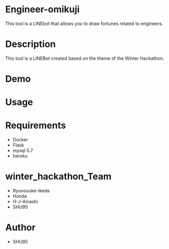 # Engineer-omikuji
This tool is a LINEbot that allows you to draw fortunes related to engineers.

# Description
This tool is a LINEBot created based on the theme of the Winter Hackathon.

# Demo

# Usage

# Requirements
- Docker
- Flask 
- mysql 5.7
- heroku

# winter_hackathon_Team
- Ryunosuke-ikeda
- Honda
- H-J-Ainashi
- SHU95

# Author
- SHU95
